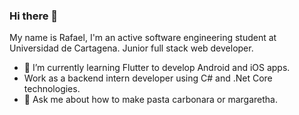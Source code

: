 ### Hi there 👋

My name is Rafael, I'm an active software engineering student at Universidad de Cartagena.  Junior full stack web developer.


- 🌱 I’m currently learning Flutter to develop Android and iOS apps.
-  Work as a backend intern developer using C# and .Net Core technologies.
- 💬 Ask me about how to make pasta carbonara or margaretha.
